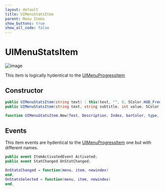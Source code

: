 ```yaml
---
layout: default
title: UIMenuStatsItem
parent: Menu Items
show_buttons: true
show_all_code: false
---
```


# UIMenuStatsItem

![image](https://user-images.githubusercontent.com/4005518/162611147-6ad025a7-f018-44b9-909f-f7f2996cf016.png)

This item is logically hydentical to the [UIMenuProgressItem](./uimenuprogressitem.md)

## Constructor

```c#
public UIMenuStatsItem(string text) : this(text, "", 0, SColor.HUD_Freemode)
public UIMenuStatsItem(string text, string subtitle, int value, SColor color) : base(text, subtitle)
```

```lua
function UIMenuStatsItem.New(Text, Description, Index, barColor, type, mainColor, highlightColor, textColor, highlightedTextColor)
```


## Events
This item events are hydentical to the [UIMenuProgressItem](./uimenuprogressitem.md) one but with different names.

```c#
public event ItemActivatedEvent Activated;
public event StatChanged OnStatChanged;
```

```lua
OnStatsChanged = function(menu, item, newindex)
end,
OnStatsSelected = function(menu, item, newindex)
end,
```